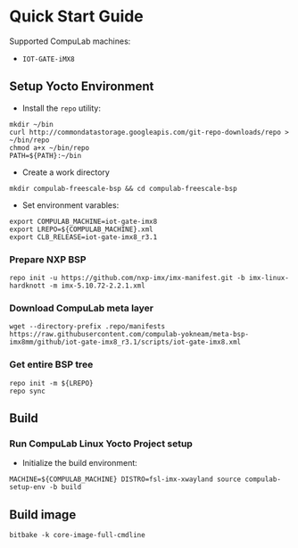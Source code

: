 # Quick Start Guide

Supported CompuLab machines:
* `IOT-GATE-iMX8`

## Setup Yocto Environment

* Install the `repo` utility:
```
mkdir ~/bin
curl http://commondatastorage.googleapis.com/git-repo-downloads/repo > ~/bin/repo
chmod a+x ~/bin/repo
PATH=${PATH}:~/bin
```

* Create a work directory
```
mkdir compulab-freescale-bsp && cd compulab-freescale-bsp
```
* Set environment varables:

```
export COMPULAB_MACHINE=iot-gate-imx8
export LREPO=${COMPULAB_MACHINE}.xml
export CLB_RELEASE=iot-gate-imx8_r3.1
```

### Prepare NXP BSP
```
repo init -u https://github.com/nxp-imx/imx-manifest.git -b imx-linux-hardknott -m imx-5.10.72-2.2.1.xml
```

### Download CompuLab meta layer
```
wget --directory-prefix .repo/manifests https://raw.githubusercontent.com/compulab-yokneam/meta-bsp-imx8mm/github/iot-gate-imx8_r3.1/scripts/iot-gate-imx8.xml
```

### Get entire BSP tree
```
repo init -m ${LREPO}
repo sync
```
## Build
### Run CompuLab Linux Yocto Project setup
* Initialize the build environment:
```
MACHINE=${COMPULAB_MACHINE} DISTRO=fsl-imx-xwayland source compulab-setup-env -b build
```

## Build image
```
bitbake -k core-image-full-cmdline
```
